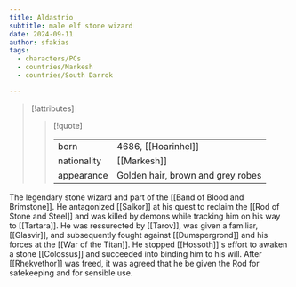 ```yaml
---
title: Aldastrio
subtitle: male elf stone wizard
date: 2024-09-11
author: sfakias
tags:
  - characters/PCs
  - countries/Markesh
  - countries/South Darrok

---
```

> [!attributes]
> 
> > [!quote]
> >
> > | | |
> > | --- | --- |
> > | born | 4686, [[Hoarinhel]] |
> > | nationality | [[Markesh]] |
> > | appearance | Golden hair, brown and grey robes |

The legendary stone wizard and part of the [[Band of Blood and Brimstone]]. He antagonized [[Salkor]] at his quest to reclaim the [[Rod of Stone and Steel]] and was killed by demons while tracking him on his way to [[Tartara]]. He was ressurected by [[Tarov]], was given a familiar, [[Glasvir]], and subsequently fought against [[Dumspergrond]] and his forces at the [[War of the Titan]]. He stopped [[Hossoth]]'s effort to awaken a stone [[Colossus]] and succeeded into binding him to his will. After [[Rhekvethor]] was freed, it was agreed that he be given the Rod for safekeeping and for sensible use.